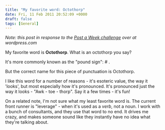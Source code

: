 ```yaml
---
title: "My favorite word: Octothorp"
date: Fri, 11 Feb 2011 20:52:09 +0000
draft: false
tags: [General]
---
```


_Note: this post in response to the [Post a Week challenge](http://dailypost.wordpress.com/2011/02/10/topic-what-is-your-favorite-word/) over at wordpress.com_

My favorite word is **Octothorp**. What is an octothorp you say?

It's more commonly known as the "pound sign": # .

But the correct name for this piece of punctuation is Octothorp.

I like this word for a number of reasons - it's esoteric value, the way it 'looks', but most especially how it's pronounced. It's pronounced just the way it looks - "Awk - toe - thorp". Say it a few times - it's fun!

On a related note, I'm not sure what my least favorite word is. The current front runner is "leverage" - when it's used as a <em>verb</em>, not a noun. I work with a bunch of consultants, and they use that word to no end. It drives me crazy, and makes someone sound like they instantly have no idea what they're talking about.

